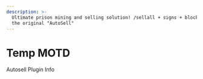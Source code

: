 ```yaml
---
description: >-
  Ultimate prison mining and selling solution! /sellall + signs + blocks2inv +
  the original "AutoSell"
---
```


# Temp MOTD

Autosell Plugin Info

